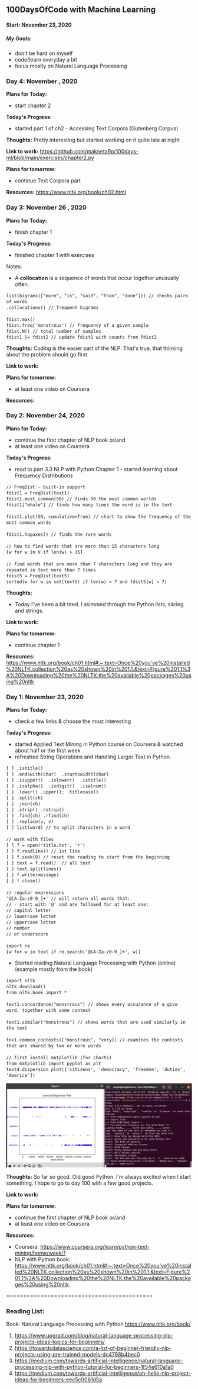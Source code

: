 ## 100DaysOfCode with Machine Learning 

#### Start: November 23, 2020

##### My Goals:
* don't be hard on myself
* code/learn everyday a bit
* focus mostly on Natural Language Processing 

### Day 4: November , 2020

**Plans for Today:**
* start chapter 2

**Today's Progress:**
* started part 1 of ch2 - Accessing Text Corpora (Gutenberg Corpus)

**Thoughts:**
Pretty interesting but started working on it quite late at night 

**Link to work:**
https://github.com/maknetaRo/100days-ml/blob/main/exercises/chapter2.py

**Plans for tomorrow:**
* continue Text Corpora part 

**Resources:**
https://www.nltk.org/book/ch02.html

### Day 3: November 26 , 2020

**Plans for Today:**
* finish chapter 1

**Today's Progress:**
* finished chapter 1 with exercises

Notes:
* A **collocation** is a sequence of words that occur together unusually often. 

```
list(bigrams(["more", "is", "said", "than", "done"])) // checks pairs of words 
.collocations() // frequent bigrams

fdist.max()
fdist.freq('monstrous') // frequency of a given sample
fdist.N() // total number of samples
fdist1 |= fdist2 // update fdist1 with counts from fdist2
```

**Thoughts:**
Coding is the easier part of the NLP. That's true, that thinking about the problem should go first. 

**Link to work:**

**Plans for tomorrow:**
* at least one video on Coursera

**Resources:**


### Day 2: November 24, 2020

**Plans for Today:**
* continue the first chapter of NLP book
or/and
* at least one video on Coursera

**Today's Progress:**
* read to part 3.3 NLP with Python Chapter 1 - started learning about Frequency Distributions

```
// FreqDist - built-in support 
fdist1 = FreqDist(text1) 
fdist1.most_common(50) // finds 50 the most common worlds 
fdist1["whale"] // finds how many times the word is in the text

fdist1.plot(50, cumulative=True) // chart to show the frequency of the most common words

fdist1.hapaxes() // finds the rare words

// how to find words that are more than 15 characters long 
[w for w in V if len(w) > 15]

// find words that are more than 7 characters long and they are repeated in text more than 7 times
fdist5 = FreqDist(text5)
sorted(w for w in set(text5) if len(w) > 7 and fdist5[w] > 7)
```


**Thoughts:**
* Today I've been a bit tired. I skimmed through the Python lists, slicing and strings. 

**Link to work:**

**Plans for tomorrow:**
* continue chapter 1

**Resources:**
https://www.nltk.org/book/ch01.html#:~:text=Once%20you've%20installed%20NLTK,collection%20as%20shown%20in%201.1.&text=Figure%201.1%3A%20Downloading%20the%20NLTK,the%20available%20packages%20using%20nltk



### Day 1: November 23, 2020

**Plans for Today:**
* check a few links & choose the most interesting

**Today's Progress:**
* started Applied Text Mining in Python course on Coursera & watched about half or the first week
* refreshed String Operations and Handling Larger Text in Python.

```
[ ] .istitle()
[ ] .endswith(char)  .startswidth(char)
[ ] .isupper()  .islower()  .istitle()
[ ] .isalpha()  .isdigit()  .isalnum() 
[ ] .lower() .upper(); .titlecase()
[ ] .split(ch)
[ ] .join(ch)
[ ] .strip() .rstrip()
[ ] .find(ch) .rfind(ch)
[ ] .replace(u, v)
[ ] list(word) // to split characters in a word

// work with files
[ ] f = open('title.txt', 'r')
[ ] f.readline() // 1st line
[ ] f.seek(0) // reset the reading to start from the beginning
[ ] text = f.read()  // all text
[ ] text.splitlines()
[ ] f.write(message)
[ ] f.close()

// regular expressions
'@[A-Za-z0-9_]+' // will return all words that:
// - start with '@' and are followed for at least one:
// capital letter
// lowercase letter
// uppercase letter
// number
// or underscore

import re
[w for w in text if re.search('@[A-Za-z0-9_]+', w)]
```

* Started reading Natural Language Processing with Python (online) (example mostly from the book)
```
import nltk
nltk.download()
from nltk.book import *

text1.concordance("monstrous") // shows every occurance of a give word, together with some context

text1.similar("monstrous") // shows words that are used similarly in the text

tex1.common_contexts(["monstrous", "very]) // examines the contexts that are shared by two or more words 

// first install matplotlib (for charts)
from matplotlib import pyplot as plt 
text4.dispersion_plot(['citizens', 'democracy', 'freedom', 'duties', 'America'])
```

![nltk-dispersion-plot](images/nltk-dispersion-plot.png)


**Thoughts:**
So far so good. Old good Python. I'm always excited when I start something. I hope to go to day 100 with a few good projects. 

**Link to work:**

**Plans for tomorrow:**
* continue the first chapter of NLP book
or/and
* at least one video on Coursera

**Resources:** 
* Coursera: https://www.coursera.org/learn/python-text-mining/home/week/1
* NLP with Python book: https://www.nltk.org/book/ch01.html#:~:text=Once%20you've%20installed%20NLTK,collection%20as%20shown%20in%201.1.&text=Figure%201.1%3A%20Downloading%20the%20NLTK,the%20available%20packages%20using%20nltk.

===========================================

### Reading List:

Book: Natural Language Processing with Python https://www.nltk.org/book/

1. https://www.upgrad.com/blog/natural-language-processing-nlp-projects-ideas-topics-for-beginners/
2. https://towardsdatascience.com/a-list-of-beginner-friendly-nlp-projects-using-pre-trained-models-dc4768b4bec0
3. https://medium.com/towards-artificial-intelligence/natural-language-processing-nlp-with-python-tutorial-for-beginners-1f54e610a1a0
4. https://medium.com/towards-artificial-intelligence/oh-hello-nlp-project-ideas-for-beginners-eec5c0061d5a

<!-- Template
### Day 0: August , 2019

**Plans for Today:**

**Today's Progress:**

**Thoughts:**

**Link to work:**

**Plans for tomorrow:**

**Resources:** --> 
